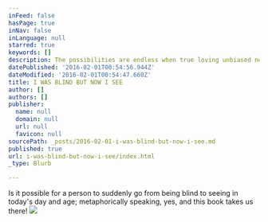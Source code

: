 ```yaml
---
inFeed: false
hasPage: true
inNav: false
inLanguage: null
starred: true
keywords: []
description: The possibilities are endless when true loving unbiased non-judgemental truth is on our side
datePublished: '2016-02-01T00:54:56.944Z'
dateModified: '2016-02-01T00:54:47.660Z'
title: I WAS BLIND BUT NOW I SEE
author: []
authors: []
publisher:
  name: null
  domain: null
  url: null
  favicon: null
sourcePath: _posts/2016-02-01-i-was-blind-but-now-i-see.md
published: true
url: i-was-blind-but-now-i-see/index.html
_type: Blurb

---
```

Is it possible for a person to suddenly go from being blind to seeing in today's day and age; metaphorically speaking, yes, and this book takes us there! ![](https://the-grid-user-content.s3-us-west-2.amazonaws.com/cd867089-c9cb-43a0-8158-26dacfe8b2c0.jpg)